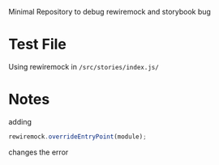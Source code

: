 Minimal Repository to debug rewiremock and storybook bug

# Test File

Using rewiremock in `/src/stories/index.js/`

# Notes

adding

```js
rewiremock.overrideEntryPoint(module);
```

changes the error
